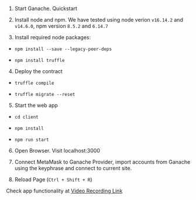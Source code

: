 1. Start Ganache. Quickstart
2. Install node and npm. We have tested using node verion `v16.14.2` and `v14.6.0`, npm version `8.5.2` and `6.14.7`

3. Install required node packages:

- `npm install --save --legacy-peer-deps`

- `npm install truffle`

4. Deploy the contract

- `truffle compile`

- `truffle migrate --reset`

5. Start the web app

- `cd client`

- `npm install`

- `npm run start`

6. Open Browser. Visit localhost:3000

7. Connect MetaMask to Ganache Provider, import accounts from Ganache using the keyphrase and connect to current site.

8. Reload Page (`Ctrl + Shift + R`)

Check app functionality at [Video Recording Link](https://youtu.be/o1j71jqayF4)

